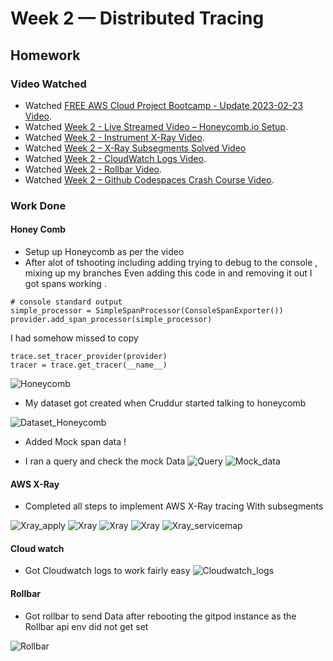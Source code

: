 # Week 2 — Distributed Tracing
## Homework

### Video Watched
* Watched [FREE AWS Cloud Project Bootcamp - Update 2023-02-23 Video](https://youtu.be/gQxzMvk6BzM).
* Watched [Week 2 - Live Streamed Video – Honeycomb.io Setup](https://www.youtube.com/live/2GD9xCzRId4?feature=share).
* Watched [Week 2 - Instrument X-Ray Video](https://youtu.be/n2DTsuBrD_A).
* Watched [Week 2 – X-Ray Subsegments Solved Video](https://youtu.be/4SGTW0Db5y0)
* Watched [Week 2 - CloudWatch Logs Video](https://youtu.be/ipdFizZjOF4).
* Watched [Week 2 - Rollbar Video](https://youtu.be/xMBDAb5SEU4).
* Watched [Week 2 – Github Codespaces Crash Course Video](https://youtu.be/L9KKBXgKopA).

### Work Done
#### Honey Comb
* Setup up Honeycomb as per the video
* After alot of tshooting including adding trying to debug to the console , mixing up my branches
Even adding this  code in  and removing it out  I got spans working .
```
# console standard output
simple_processor = SimpleSpanProcessor(ConsoleSpanExporter())
provider.add_span_processor(simple_processor)
```
I had somehow missed to copy 
```
trace.set_tracer_provider(provider)
tracer = trace.get_tracer(__name__)
```

![Honeycomb](../_docs/assets/week2/honeycomb_traces.png)

* My dataset got created when Cruddur started talking to honeycomb

![Dataset_Honeycomb](../_docs/assets/week2/dataset_honeycomb.png)

* Added Mock span data !

* I ran a query and check the mock Data
![Query](../_docs/assets/week2/run_query.png)
![Mock_data](../_docs/assets/week2/check_data.png)

#### AWS X-Ray

* Completed all steps to implement AWS X-Ray tracing With subsegments

![Xray_apply](_docs/assets/week2/xray_aws.png)
![Xray](../_docs/assets/week2/xray_subsegment.png)
![Xray](../_docs/assets/week2/xray_traces.png)
![Xray](../_docs/assets/week2/xray_traces.png)
![Xray_servicemap](../_docs/assets/week2/xray_servicemap.png)

#### Cloud watch
* Got Cloudwatch logs to work fairly easy
![Cloudwatch_logs](../_docs/assets/week2/cloudwatchlogs.png)

#### Rollbar
* Got rollbar to send Data after rebooting the gitpod instance as the Rollbar api env did not get set

![Rollbar](../_docs/assets/week2/rollbar.png)